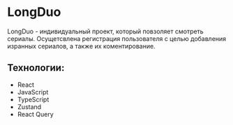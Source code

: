 # LongDuo

LongDuo - индивидуальный проект, который повзоляет смотреть сериалы. Осущетсвлена регистрация пользователя с целью добавления изранных сериалов, а также их коментирование.

## Технологии:

- React
- JavaScript
- TypeScript
- Zustand
- React Query
